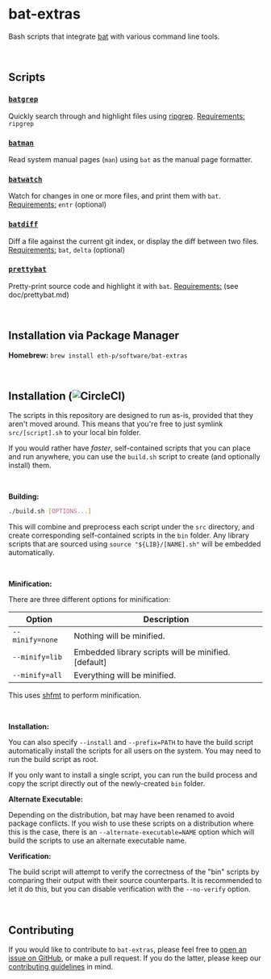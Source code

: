 # bat-extras

Bash scripts that integrate [bat](https://github.com/sharkdp/bat) with various command line tools.

&nbsp;

## Scripts

### [`batgrep`](doc/batgrep.md)
Quickly search through and highlight files using [ripgrep](https://github.com/burntsushi/ripgrep).
<u>Requirements:</u> `ripgrep`



### [`batman`](doc/batman.md)

Read system manual pages (`man`) using `bat` as the manual page formatter.



### [`batwatch`](doc/batwatch.md)

Watch for changes in one or more files, and print them with `bat`.
<u>Requirements:</u> `entr` (optional)



### [`batdiff`](doc/batdiff.md)
Diff a file against the current git index, or display the diff between two files.
<u>Requirements:</u> `bat`, `delta` (optional)



### [`prettybat`](doc/prettybat.md)

Pretty-print source code and highlight it with `bat`.
<u>Requirements:</u> (see doc/prettybat.md)

&nbsp;

## Installation via Package Manager

**Homebrew:** `brew install eth-p/software/bat-extras`

&nbsp;

## Installation (![CircleCI](https://circleci.com/gh/eth-p/bat-extras.svg?style=svg))

The scripts in this repository are designed to run as-is, provided that they aren't moved around.
This means that you're free to just symlink `src/[script].sh` to your local bin folder.

If you would rather have *faster*, self-contained scripts that you can place and run anywhere, you can use the `build.sh` script to create (and optionally install) them.

&nbsp;

**Building:**

```bash
./build.sh [OPTIONS...]
```

This will combine and preprocess each script under the `src` directory, and create corresponding self-contained scripts in the `bin` folder. Any library scripts that are sourced using `source "${LIB}/[NAME].sh"` will be embedded automatically.

&nbsp;

**Minification:**

There are three different options for minification:

| Option          | Description                                            |
| --------------- | ------------------------------------------------------ |
| `--minify=none` | Nothing will be minified.                              |
| `--minify=lib`  | Embedded library scripts will be minified. \[default\] |
| `--minify=all`  | Everything will be minified.                           |

This uses [shfmt](https://github.com/mvdan/sh) to perform minification.


&nbsp;

**Installation:**

You can also specify `--install` and `--prefix=PATH` to have the build script automatically install the scripts for all users on the system. You may need to run the build script as root.

If you only want to install a single script, you can run the build process and copy the script directly out of the newly-created `bin` folder.



**Alternate Executable:**

Depending on the distribution, bat may have been renamed to avoid package conflicts.
If you wish to use these scripts on a distribution where this is the case, there is an `--alternate-executable=NAME` option which will build the scripts to use an alternate executable name.



**Verification:**

The build script will attempt to verify the correctness of the "bin" scripts by comparing their output with their source counterparts. It is recommended to let it do this, but you can disable verification with the `--no-verify` option.

&nbsp;

## Contributing

If you would like to contribute to `bat-extras`, please feel free to [open an issue on GitHub](https://github.com/eth-p/bat-extras/issues), or make a pull request. If you do the latter, please keep our [contributing guidelines](./CONTRIBUTING.md) in mind.  
